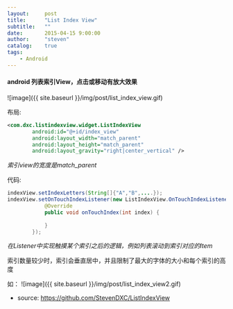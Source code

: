 ```yaml
---
layout:     post
title:      "List Index View"
subtitle:   ""
date:       2015-04-15 9:00:00
author:     "steven"
catalog:    true
tags:
    - Android
---
```


#### android 列表索引View，点击或移动有放大效果

 ![image]({{ site.baseurl }}/img/post/list_index_view.gif)



布局:

```xml
<com.dxc.listindexview.widget.ListIndexView
        android:id="@+id/index_view"
        android:layout_width="match_parent"
        android:layout_height="match_parent"
        android:layout_gravity="right|center_vertical" />
```

*索引view的宽度是match_parent*

代码:

```java
indexView.setIndexLetters(String[]{"A","B",....});
indexView.setOnTouchIndexListener(new ListIndexView.OnTouchIndexListener() {
            @Override
            public void onTouchIndex(int index) {
                
            }
        });
```

*在Listener中实现触摸某个索引之后的逻辑，例如列表滚动到索引对应的Item*


索引数量较少时，索引会垂直居中，并且限制了最大的字体的大小和每个索引的高度


如：
 ![image]({{ site.baseurl }}/img/post/list_index_view2.gif)
 
 
 
 
 
* source: https://github.com/StevenDXC/ListIndexView
 

